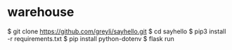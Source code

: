 # warehouse
$ git clone https://github.com/greyli/sayhello.git $ cd sayhello $ pip3 install -r requirements.txt  $ pip install python-dotenv  $ flask run
